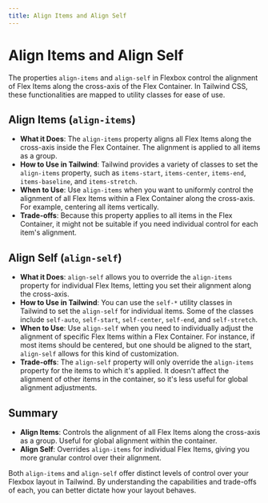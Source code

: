 ```yaml
---
title: Align Items and Align Self
---
```


# Align Items and Align Self

The properties `align-items` and `align-self` in Flexbox control the alignment of Flex Items along the cross-axis of the Flex Container. In Tailwind CSS, these functionalities are mapped to utility classes for ease of use.

## Align Items (`align-items`)

- **What it Does**: The `align-items` property aligns all Flex Items along the cross-axis inside the Flex Container. The alignment is applied to all items as a group.
- **How to Use in Tailwind**: Tailwind provides a variety of classes to set the `align-items` property, such as `items-start`, `items-center`, `items-end`, `items-baseline`, and `items-stretch`.
- **When to Use**: Use `align-items` when you want to uniformly control the alignment of all Flex Items within a Flex Container along the cross-axis. For example, centering all items vertically.
- **Trade-offs**: Because this property applies to all items in the Flex Container, it might not be suitable if you need individual control for each item's alignment.

## Align Self (`align-self`)

- **What it Does**: `align-self` allows you to override the `align-items` property for individual Flex Items, letting you set their alignment along the cross-axis.
- **How to Use in Tailwind**: You can use the `self-*` utility classes in Tailwind to set the `align-self` for individual items. Some of the classes include `self-auto`, `self-start`, `self-center`, `self-end`, and `self-stretch`.
- **When to Use**: Use `align-self` when you need to individually adjust the alignment of specific Flex Items within a Flex Container. For instance, if most items should be centered, but one should be aligned to the start, `align-self` allows for this kind of customization.
- **Trade-offs**: The `align-self` property will only override the `align-items` property for the items to which it's applied. It doesn't affect the alignment of other items in the container, so it's less useful for global alignment adjustments.

## Summary

- **Align Items**: Controls the alignment of all Flex Items along the cross-axis as a group. Useful for global alignment within the container.
- **Align Self**: Overrides `align-items` for individual Flex Items, giving you more granular control over their alignment.

Both `align-items` and `align-self` offer distinct levels of control over your Flexbox layout in Tailwind. By understanding the capabilities and trade-offs of each, you can better dictate how your layout behaves.
